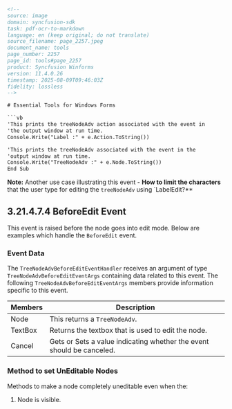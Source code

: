 ```html
<!-- 
source: image
domain: syncfusion-sdk
task: pdf-ocr-to-markdown
language: en (keep original; do not translate)
source_filename: page_2257.jpeg
document_name: tools
page_number: 2257
page_id: tools#page_2257
product: Syncfusion Winforms
version: 11.4.0.26
timestamp: 2025-08-09T09:46:03Z
fidelity: lossless
-->

# Essential Tools for Windows Forms

```vb
'This prints the treeNodeAdv action associated with the event in
'the output window at run time.
Console.Write("Label :" + e.Action.ToString())

'This prints the treeNodeAdv associated with the event in the
'output window at run time.
Console.Write("TreeNodeAdv :" + e.Node.ToString())
End Sub
```

**Note:** Another use case illustrating this event - **How to limit the characters** that the user type for editing the `treeNodeAdv` using `LabelEdit?**

## 3.21.4.7.4 BeforeEdit Event

This event is raised before the node goes into edit mode. Below are examples which handle the `BeforeEdit` event.

### Event Data

The `TreeNodeAdvBeforeEditEventHandler` receives an argument of type `TreeNodeAdvBeforeEditEventArgs` containing data related to this event. The following `TreeNodeAdvBeforeEditEventArgs` members provide information specific to this event.

| Members | Description |
|---------|-------------|
| Node    | This returns a `TreeNodeAdv`. |
| TextBox | Returns the textbox that is used to edit the node. |
| Cancel  | Gets or Sets a value indicating whether the event should be canceled. |

### Method to set UnEditable Nodes

Methods to make a node completely uneditable even when the:

1. Node is visible.
```Dec
```